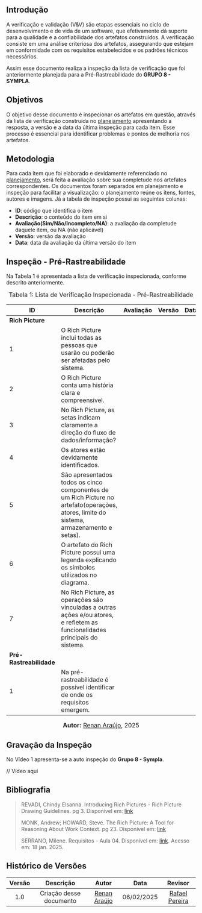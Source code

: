 ## Introdução

A verificação e validação (V&V) são etapas essenciais no ciclo de desenvolvimento e de vida de um software, que efetivamente dá suporte para a qualidade e a confiabilidade dos artefatos construídos. A verificação consiste em uma análise criteriosa dos artefatos, assegurando que estejam em conformidade com os requisitos estabelecidos e os padrões técnicos necessários.

Assim esse documento realiza a inspeção da lista de verificação que foi anteriormente planejada para a Pré-Rastreabilidade do **GRUPO 8 - SYMPLA**.

## Objetivos

O objetivo desse documento é inspecionar os artefatos em questão, através da lista de verificação construída no [planejamento](./planejamento.md) apresentando a resposta, a versão e a data da última inspeção para cada item. Esse processo é essencial para identificar problemas e pontos de melhoria nos artefatos.

## Metodologia

Para cada item que foi elaborado e devidamente referenciado no [planejamento](./planejamento.md), será feita a avaliação sobre sua completude nos artefatos correspondentes. Os documentos foram separados em planejamento e inspeção para facilitar a visualização: o planejamento reúne os itens, fontes, autores e imagens. Já a tabela de inspeção possui as seguintes colunas:

 - **ID**: código que identifica o item
 - **Descrição**: o conteúdo do item em si
 - **Avaliação(Sim/Não/Incompleto/NA)**: a avaliação da completude daquele item, ou NA (não aplicável)
 - **Versão**: versão da avaliação
 - **Data**: data da avaliação da última versão do item

## Inspeção - Pré-Rastreabilidade

Na Tabela 1 é apresentada a lista de verificação inspecionada, conforme descrito anteriormente.

<font size="3"><p style="text-align: center">Tabela 1: Lista de Verificação Inspecionada - Pré-Rastreabilidade</p></font>

| ID | Descrição | Avaliação | Versão | Data |
|----|-----------|-------|-------|--------|
| **Rich Picture** |
| 1  | O Rich Picture inclui todas as pessoas que usarão ou poderão ser afetadas pelo sistema. | |||
| 2  | O Rich Picture conta uma história clara e compreensível. ||||
| 3  |No Rich Picture, as setas indicam claramente a direção do fluxo de dados/informação? ||||
| 4 | Os atores estão devidamente identificados. ||||
| 5 | São apresentados todos os cinco componentes de um Rich Picture no artefato(operações, atores, limite do sistema, armazenamento e setas). ||||
| 6 | O artefato do Rich Picture possui uma legenda explicando os símbolos utilizados no diagrama. | |||
| 7 | No Rich Picture, as operações são vinculadas a outras ações e/ou atores, e refletem as funcionalidades principais do sistema. | |||
| **Pré-Rastreabilidade** |
| 1 | Na pré-rastreabilidade é possível identificar de onde os requisitos emergem. ||||


<font size="3"><p style="text-align: center"><b>Autor:</b> [Renan Araújo](https://github.com/renantfm4), 2025</p></font>

## Gravação da Inspeção

No Vídeo 1 apresenta-se a auto inspeção do **Grupo 8 - Sympla**.

// Vídeo aqui



## **Bibliografia**

> REVADI, Chindy Elsanna. Introducing Rich Pictures - Rich Picture Drawing Guidelines. pg 3. Disponível em: [link](https://aprender3.unb.br/pluginfile.php/2972420/mod_resource/content/2/1_5145791542719414573.pdf)
>
> MONK, Andrew; HOWARD, Steve. The Rich Picture: A Tool for Reasoning About Work Context. pg 23. Disponível em: [link](https://ics.uci.edu/~wscacchi/Software-Process/Readings/RichPicture.pdf)
>
> SERRANO, Milene. Requisitos - Aula 04. Disponível em: [link](https://aprender3.unb.br/pluginfile.php/2972416/mod_resource/content/3/Requisitos%20-%20Aula%2004.pdf). Acesso em: 18 jan. 2025.
>

## Histórico de Versões

| Versão |          Descrição              |     Autor      |      Data      |   Revisor     | 
|:------:|:-------------------------------:|:--------------:|:--------------:|:-------------:|
|  1.0   | Criação desse documento | [Renan Araújo](https://github.com/renantfm4) | 06/02/2025 | [Rafael Pereira](https://github.com/rafgpereira)  |
